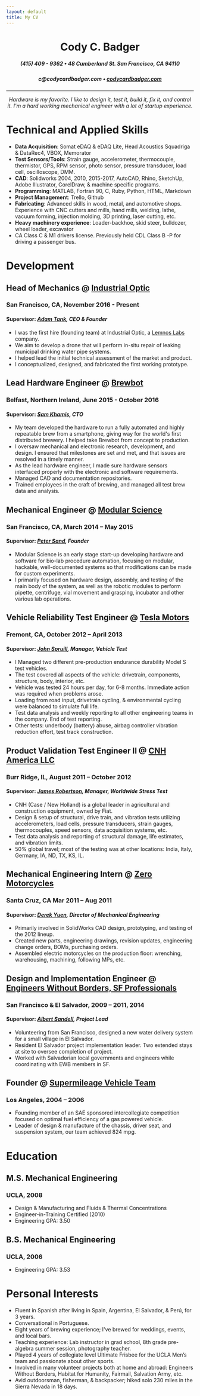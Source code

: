 ```yaml
---
layout: default
title: My CV
---
```


<center><h1 class="header">Cody C. Badger</h1></center>
<center><h5>(415) 409 - 9362   •   48 Cumberland St. San Francisco, CA 94110</h5></center>
<center><h5>c@codycardbadger.com   •   <a href="codycardbadger.com">codycardbadger.com</a></h5></center>

---

<center><p><i>Hardware is my favorite. I like to design it, test it, build it, fix it, and control it. I'm a hard working mechanical engineer with a lot of startup experience.</i></p></center>

# Technical and Applied Skills

* **Data Acquisition**: Somat eDAQ & eDAQ Lite, Head Acoustics Squadriga & DataRec4, VBOX, Memorator
* **Test Sensors/Tools**: Strain gauge, accelerometer, thermocouple, thermistor, GPS, RPM sensor, photo sensor, pressure transducer, load cell, oscilloscope, DMM.
* **CAD**: Solidworks 2004, 2010, 2015-2017, AutoCAD, Rhino, SketchUp, Adobe Illustrator, CorelDraw, & machine specific programs.
* **Programming**: MATLAB, Fortran 90, C, Ruby, Python, HTML, Markdown
* **Project Management**: Trello, Github
* **Fabricating**: Advanced skills in wood, metal, and automotive shops. Experience with CNC cutters and mills, hand mills, welding, lathe, vacuum forming, injection molding, 3D printing, laser cutting, etc.
* **Heavy machinery experience**: Loader-backhoe, skid steer, bulldozer, wheel loader, excavator
* CA Class C & M1 drivers license. Previously held CDL Class B -P for driving a passenger bus.

# Development

## Head of Mechanics @ [Industrial Optic](www.industrialoptic.io)

### San Francisco, CA, November 2016 - Present

#### Supervisor: *[Adam Tank](https://www.linkedin.com/in/adamtank/), CEO & Founder*

* I was the first hire (founding team) at Industrial Optic, a [Lemnos Labs](www.lemnos.vc) company.
* We aim to develop a drone that will perform in-situ repair of leaking municipal drinking water pipe systems.
* I helped lead the initial technical assessment of the market and product.
* I conceptualized, designed, and fabricated the first working prototype.

## Lead Hardware Engineer @ [Brewbot](http://www.brewbot.io)

### Belfast, Northern Ireland, June 2015 - October 2016

#### Supervisor: *[Sam Khamis](https://www.linkedin.com/in/samuel-khamis-3096688), CTO*

* My team developed the hardware to run a fully automated and highly repeatable brew from a smartphone, giving way for the world's first distributed brewery. I helped take Brewbot from concept to production. 
* I oversaw mechanical and electronic research, development, and design. I ensured that milestones are set and met, and that issues are resolved in a timely manner.
* As the lead hardware engineer, I made sure hardware sensors interfaced properly with the electronic and software requirements.
* Managed CAD and documentation repositories.
* Trained employees in the craft of brewing, and managed all test brew data and analysis.

## Mechanical Engineer @ [Modular Science](http://www.modularscience.com)

### San Francisco, CA, March 2014 – May 2015

#### Supervisor: *[Peter Sand](https://www.linkedin.com/in/petersand), Founder*

* Modular Science is an early stage start-up developing hardware and software for bio-lab procedure automation, focusing on modular, hackable, well-documented systems so that modifications can be made for custom experiments.
* I primarily focused on hardware design, assembly, and testing of the main body of the system, as well as the robotic modules to perform pipette, centrifuge, vial movement and grasping, incubator and other various lab operations.

## Vehicle Reliability Test Engineer @ [Tesla Motors](http://www.teslamotors.com)

### Fremont, CA, October 2012 – April 2013

#### Supervisor: *[John Spruill](https://www.linkedin.com/in/john-spruill-6a620511), Manager, Vehicle Test*

* I Managed two different pre-production endurance durability Model S test vehicles.
* The test covered all aspects of the vehicle: drivetrain, components, structure, body, interior, etc.
* Vehicle was tested 24 hours per day, for 6-8 months. Immediate action was required when problems arose.
* Loading from road input, drivetrain cycling, & environmental cycling were balanced to simulate full life.
* Test data analysis and weekly reporting to all other engineering teams in the company. End of test reporting.
* Other tests: underbody (battery) abuse, airbag controller vibration reduction effort, test track construction.

## Product Validation Test Engineer II @ [CNH America LLC](http://www.CNH.com)

### Burr Ridge, IL, August 2011 – October 2012

#### Supervisor: *[James Robertson](https://www.linkedin.com/in/bea-and-jim-robertson-70a1202a), Manager, Worldwide Stress Test*

* CNH (Case / New Holland) is a global leader in agricultural and construction equipment, owned by Fiat.
* Design & setup of structural, drive train, and vibration tests utilizing accelerometers, load cells, pressure transducers, strain gauges, thermocouples, speed sensors, data acquisition systems, etc.
* Test data analysis and reporting of structural damage, life estimates, and vibration limits.
* 50% global travel; most of the testing was at other locations: India, Italy, Germany, IA, ND, TX, KS, IL.

## Mechanical Engineering Intern @ [Zero Motorcycles](http://www.zeromotorcycles.com)

### Santa Cruz, CA Mar 2011 – Aug 2011

#### Supervisor: *[Derek Yuen](https://www.linkedin.com/in/derek-yuen-13083411), Director of Mechanical Engineering*

* Primarily involved in SolidWorks CAD design, prototyping, and testing of the 2012 lineup.
* Created new parts, engineering drawings, revision updates, engineering change orders, BOMs, purchasing orders.
* Assembled electric motorcycles on the production floor: wrenching, warehousing, machining, following MPs, etc.

## Design and Implementation Engineer @ [Engineers Without Borders, SF Professionals](http://ewb-sfp.org/)

### San Francisco & El Salvador, 2009 – 2011, 2014

#### Supervisor: *[Albert Sandell](http://www.loopnet.com/profile/8083659940/Bert-Sandell/Listings/), Project Lead*

* Volunteering from San Francisco, designed a new water delivery system for a small village in El Salvador.
* Resident El Salvador project implementation leader. Two extended stays at site to oversee completion of project.
* Worked with Salvadorian local governments and engineers while coordinating with EWB members in SF.

## Founder @ [Supermileage Vehicle Team](http://uclaracing.org/supermileage/)

### Los Angeles, 2004 – 2006

* Founding member of an SAE sponsored intercollegiate competition focused on optimal fuel efficiency of a gas powered vehicle.
* Leader of design & manufacture of the chassis, driver seat, and suspension system, our team achieved 824 mpg.

# Education

## M.S. Mechanical Engineering

### UCLA, 2008

* Design & Manufacturing and Fluids & Thermal Concentrations
* Engineer-in-Training Certified (2010)
* Engineering GPA: 3.50

## B.S. Mechanical Engineering

### UCLA, 2006

* Engineering GPA: 3.53

# Personal Interests

* Fluent in Spanish after living in Spain, Argentina, El Salvador, & Perú, for 3 years.
* Conversational in Portuguese.
* Eight years of brewing experience; I've brewed for weddings, events, and local bars.
* Teaching experience: Lab instructor in grad school, 8th grade pre-algebra summer session, photography teacher.
* Played 4 years of collegiate level Ultimate Frisbee for the UCLA Men’s team and passionate about other sports.
* Involved in many volunteer projects both at home and abroad: Engineers Without Borders, Habitat for Humanity, Fairmail, Salvation Army, etc.
* Avid outdoorsman, fisherman, & backpacker; hiked solo 230 miles in the Sierra Nevada in 18 days.
